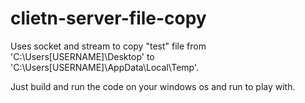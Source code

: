 # clietn-server-file-copy


Uses socket and stream to copy "test" file from 'C:\Users\[USERNAME]\Desktop' to 'C:\Users\[USERNAME]\AppData\Local\Temp'.

Just build and run the code on your windows os and run to play with.
